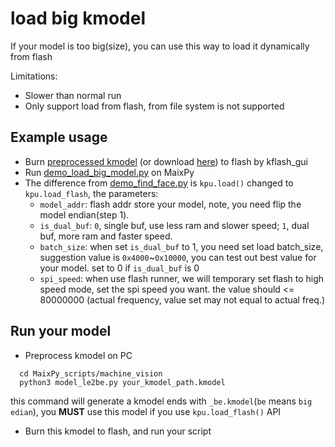 load big kmodel
========

If your model is too big(size), you can use this way to load it dynamically from flash

Limitations:
* Slower than normal run
* Only support load from flash, from file system is not supported

## Example usage

* Burn [preprocessed kmodel](../models/face_model_be_at_0x600000.kfpkg) (or download [here](https://dl.sipeed.com/MAIX/MaixPy/model)) to flash by kflash_gui
* Run [demo_load_big_model.py](./demo_load_big_model.py) on MaixPy
* The difference from [demo_find_face.py](../demo_find_face.py) is `kpu.load()` changed to `kpu.load_flash`, the parameters: 
  * `model_addr`: flash addr store your model, note, you need flip the model endian(step 1).
  * `is_dual_buf`: `0`, single buf, use less ram and slower speed; `1`, dual buf, more ram and faster speed.
  * `batch_size`: when set `is_dual_buf` to 1, you need set load batch_size, suggestion value is `0x4000`~`0x10000`, you can test out best value for your model. set to 0 if `is_dual_buf` is 0
  * `spi_speed`: when use flash runner, we will temporary set flash to high speed mode, set the spi speed you want. the value should <= 80000000 (actual frequency, value set may not equal to actual freq.)


## Run your model

* Preprocess kmodel on PC
```
  cd MaixPy_scripts/machine_vision
  python3 model_le2be.py your_kmodel_path.kmodel
```
this command will generate a kmodel ends with `_be.kmodel`(`be` means `big edian`),
you **MUST** use this model if you use `kpu.load_flash()` API

* Burn this kmodel to flash, and run your script







